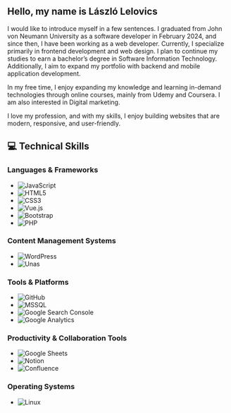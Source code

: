 ## Hello, my name is László Lelovics

I would like to introduce myself in a few sentences. I graduated from John von Neumann University as a software developer in February 2024, and since then, I have been working as a web developer. Currently, I specialize primarily in frontend development and web design. I plan to continue my studies to earn a bachelor’s degree in Software Information Technology. Additionally, I aim to expand my portfolio with backend and mobile application development.

In my free time, I enjoy expanding my knowledge and learning in-demand technologies through online courses, mainly from Udemy and Coursera. I am also interested in Digital marketing.

I love my profession, and with my skills, I enjoy building websites that are modern, responsive, and user-friendly.


## 💻 Technical Skills

### Languages & Frameworks
- ![JavaScript](https://img.shields.io/badge/-JavaScript-F7DF1E?style=flat&logo=javascript&logoColor=black)
- ![HTML5](https://img.shields.io/badge/-HTML5-E34F26?style=flat&logo=html5&logoColor=white)
- ![CSS3](https://img.shields.io/badge/-CSS3-1572B6?style=flat&logo=css3&logoColor=white)
- ![Vue.js](https://img.shields.io/badge/-Vue.js-4FC08D?style=flat&logo=vue-dot-js&logoColor=white)
- ![Bootstrap](https://img.shields.io/badge/-Bootstrap-7952B3?style=flat&logo=bootstrap&logoColor=white)
- ![PHP](https://img.shields.io/badge/-PHP-777BB4?style=flat&logo=php&logoColor=white)

### Content Management Systems
- ![WordPress](https://img.shields.io/badge/-WordPress-21759B?style=flat&logo=wordpress&logoColor=white)
- ![Unas](https://img.shields.io/badge/-Unas-FF6600?style=flat&logo=unas&logoColor=white)

### Tools & Platforms
- ![GitHub](https://img.shields.io/badge/-GitHub-181717?style=flat&logo=github&logoColor=white)
- ![MSSQL](https://img.shields.io/badge/-MSSQL-CC2927?style=flat&logo=microsoft-sql-server&logoColor=white)
- ![Google Search Console](https://img.shields.io/badge/-Google%20Search%20Console-4285F4?style=flat&logo=google-search-console&logoColor=white)
- ![Google Analytics](https://img.shields.io/badge/-Google%20Analytics-E37400?style=flat&logo=google-analytics&logoColor=white)

### Productivity & Collaboration Tools
- ![Google Sheets](https://img.shields.io/badge/-Google%20Sheets-34A853?style=flat&logo=google-sheets&logoColor=white)
- ![Notion](https://img.shields.io/badge/-Notion-000000?style=flat&logo=notion&logoColor=white)
- ![Confluence](https://img.shields.io/badge/-Confluence-172B4D?style=flat&logo=confluence&logoColor=white)

### Operating Systems
- ![Linux](https://img.shields.io/badge/-Linux-FCC624?style=flat&logo=linux&logoColor=black)
